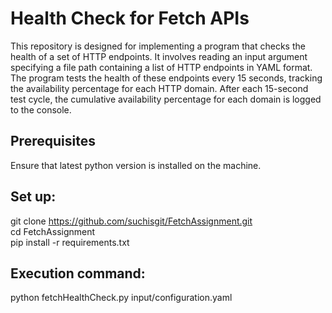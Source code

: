 # Health Check for Fetch APIs

This repository is designed for implementing a program that checks the health of a set of HTTP endpoints. It involves reading an input argument specifying a file path containing a list of HTTP endpoints in YAML format. The program tests the health of these endpoints every 15 seconds, tracking the availability percentage for each HTTP domain. After each 15-second test cycle, the cumulative availability percentage for each domain is logged to the console.

## Prerequisites
Ensure that latest python version is installed on the machine.<br />

## Set up:

git clone https://github.com/suchisgit/FetchAssignment.git  <br />
cd FetchAssignment <br />
pip install -r requirements.txt <br />

## Execution command:

python fetchHealthCheck.py input/configuration.yaml
